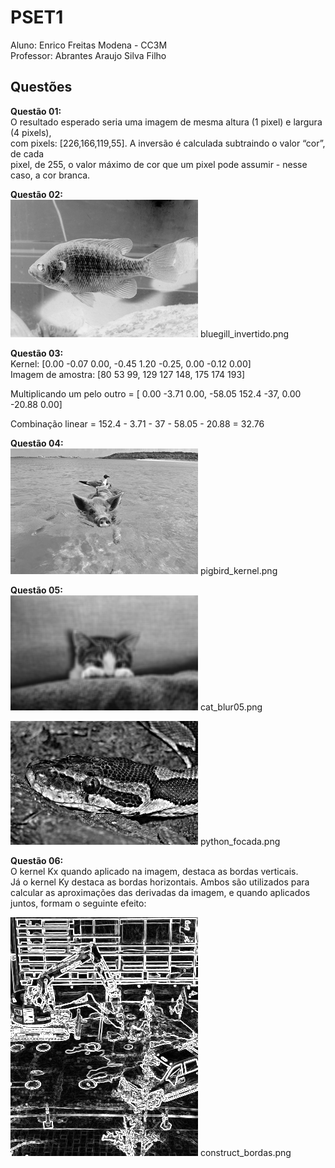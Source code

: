 # PSET1
Aluno: Enrico Freitas Modena - CC3M  
Professor: Abrantes Araujo Silva Filho
## Questões
**Questão 01:**  
O resultado esperado seria uma imagem de mesma altura (1 pixel) e largura (4 pixels),  
com pixels: [226,166,119,55]. A inversão é calculada subtraindo o valor “cor”, de cada  
pixel, de 255, o valor máximo de cor que um pixel pode assumir - nesse caso, a cor branca.

**Questão 02:**  
![alt text](https://github.com/enricofm/uvv_lp_1_cc3m/blob/main/bluegill_invertido.png)
bluegill_invertido.png

**Questão 03:**  
Kernel: [0.00 -0.07 0.00, -0.45 1.20 -0.25, 0.00 -0.12 0.00]  
Imagem de amostra: [80 53 99, 129 127 148, 175 174 193]  

Multiplicando um pelo outro = [ 0.00 -3.71 0.00, -58.05  152.4  -37, 0.00 -20.88 0.00]

Combinação linear = 152.4 - 3.71 - 37 - 58.05 - 20.88 = 32.76

**Questão 04:**  
![alt text](https://github.com/enricofm/uvv_lp_1_cc3m/blob/main/pigbird_kernel.png)
pigbird_kernel.png  

**Questão 05:**  
![alt text](https://github.com/enricofm/uvv_lp_1_cc3m/blob/main/cat_blur05.png)
cat_blur05.png  

![alt text](https://github.com/enricofm/uvv_lp_1_cc3m/blob/main/python_focada.png)
python_focada.png

**Questão 06:**  
O kernel Kx quando aplicado na imagem, destaca as bordas verticais.  
Já o kernel Ky destaca as bordas horizontais. Ambos são utilizados para  
calcular as aproximações das derivadas da imagem, e quando aplicados  
juntos, formam o seguinte efeito:

![alt text](https://github.com/enricofm/uvv_lp_1_cc3m/blob/main/construct_bordas.png)
construct_bordas.png
